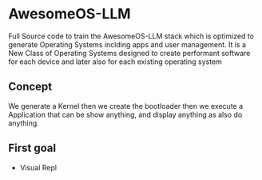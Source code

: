 # AwesomeOS-LLM
Full Source code to train the AwesomeOS-LLM stack which is optimized to generate Operating Systems inclding apps and user management. 
It is a New Class of Operating Systems designed to create performant software for each device and later also for each existing operating system

## Concept
We generate a Kernel then we create the bootloader then we execute a Application that can be show anything, and display anything as also do anything. 

## First goal 

- Visual Repl
